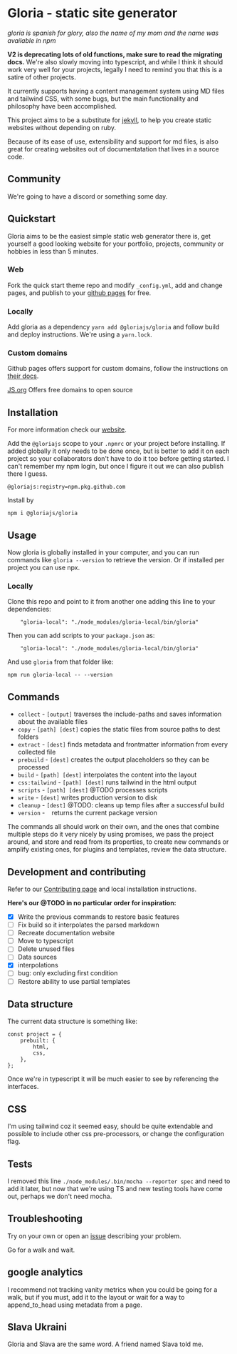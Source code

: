 # Gloria - static site generator

_gloria is spanish for glory, also the name of my mom and the name was available in npm_

**V2 is deprecating lots of old functions, make sure to read the migrating docs.** We're also slowly moving into typescript, and while I think it should work very well for your projects, legally I need to remind you that this is a satire of other projects.

It currently supports having a content management system using MD files and tailwind CSS, with some bugs, but the main functionality and philosophy have been accomplished.

This project aims to be a substitute for [jekyll](https://jekyllrb.com/), to help you create static websites without depending on ruby.

Because of its ease of use, extensibility and support for md files, is also great for creating websites out of documentatation that lives in a source code.

## Community

We're going to have a discord or something some day.

## Quickstart

Gloria aims to be the easiest simple static web generator there is, get yourself a good looking website for your portfolio, projects, community or hobbies in less than 5 minutes.

### Web

Fork the quick start theme repo and modify `_config.yml`, add and change pages, and publish to your [github pages](https://pages.github.com/) for free.

### Locally

Add gloria as a dependency `yarn add @gloriajs/gloria` and follow build and deploy instructions. We're using a `yarn.lock`.

### Custom domains

Github pages offers support for custom domains, follow the instructions on [their docs](https://docs.github.com/en/pages/configuring-a-custom-domain-for-your-github-pages-site/managing-a-custom-domain-for-your-github-pages-site).

[JS.org](https://js.org/) Offers free domains to open source

## Installation

For more information check our [website](https://gloriajs.github.io).

Add the `@gloriajs` scope to your `.npmrc` or your project before installing. If added globally it only needs to be done once, but is better to add it on each project so your collaborators don't have to do it too before getting started. I can't remember my npm login, but once I figure it out we can also publish there I guess.

```
@gloriajs:registry=npm.pkg.github.com
```

Install by

```
npm i @gloriajs/gloria
```

## Usage

Now gloria is globally installed in your computer, and you can run commands like `gloria --version` to retrieve the version. Or if installed per project you can use npx.

### Locally

Clone this repo and point to it from another one adding this line to your dependencies:

```
    "gloria-local": "./node_modules/gloria-local/bin/gloria"
```

Then you can add scripts to your `package.json` as:

```
    "gloria-local": "./node_modules/gloria-local/bin/gloria"
```

And use `gloria` from that folder like:

```
npm run gloria-local -- --version
```

## Commands

- `collect` - `[output]` traverses the include-paths and saves information about the available files
- `copy` - `[path] [dest]` copies the static files from source paths to dest folders
- `extract` - `[dest]` finds metadata and frontmatter information from every collected file
- `prebuild` - `[dest]` creates the output placeholders so they can be processed
- `build` - `[path] [dest]` interpolates the content into the layout
- `css:tailwind` - `[path] [dest]` runs tailwind in the html output
- `scripts` - `[path] [dest]` @TODO processes scripts
- `write` - `[dest]` writes production version to disk
- `cleanup` - `[dest]` @TODO: cleans up temp files after a successful build
- `version` - ` ` returns the current package version

The commands all should work on their own, and the ones that combine multiple steps do it very nicely by using promises, we pass the project around, and store and read from its properties, to create new commands or amplify existing ones, for plugins and templates, review the data structure.

## Development and contributing

Refer to our [Contributing page](CONTRIBUTING.md) and local installation instructions.

**Here's our @TODO in no particular order for inspiration:**

- [x] Write the previous commands to restore basic features
- [ ] Fix build so it interpolates the parsed markdown
- [ ] Recreate documentation website
- [ ] Move to typescript
- [ ] Delete unused files
- [ ] Data sources
- [x] interpolations
- [ ] bug: only excluding first condition
- [ ] Restore ability to use partial templates

## Data structure

The current data structure is something like:

```
const project = {
    prebuilt: {
        html,
        css,
    },
};
```

Once we're in typescript it will be much easier to see by referencing the interfaces.

## CSS

I'm using tailwind coz it seemed easy, should be quite extendable and possible to include other css pre-processors, or change the configuration flag.

## Tests

I removed this line `./node_modules/.bin/mocha --reporter spec` and need to add it later, but now that we're using TS and new testing tools have come out, perhaps we don't need mocha.

## Troubleshooting

Try on your own or open an [issue](https://github.com/gloriajs/gloria/issues) describing your problem.

Go for a walk and wait.

## google analytics

I recommend not tracking vanity metrics when you could be going for a walk, but if you must, add it to the layout or wait for a way to append_to_head using metadata from a page.

## Slava Ukraini

Gloria and Slava are the same word. A friend named Slava told me.
